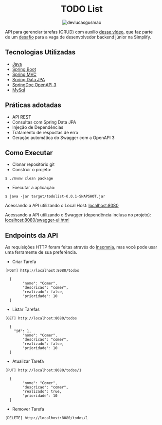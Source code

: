 <h1 align="center">
  TODO List
</h1>

<p align="center">
 <img src="https://img.shields.io/static/v1?label=Linkedin&message=devlucasgusmao&color=1921E1&labelColor=000000" alt="devlucasgusmao" />
</p>

API para gerenciar tarefas (CRUD) com auxílio [desse vídeo](https://www.youtube.com/watch?v=IjProDV001o), que faz parte de um [desafio](https://github.com/simplify-liferay/desafio-junior-backend-simplify) para a vaga de desenvolvedor backend júnior na Simplify.

## Tecnologias Utilizadas
 
- [Java](https://docs.oracle.com/en/java/)
- [Spring Boot](https://spring.io/projects/spring-boot)
- [Spring MVC](https://docs.spring.io/spring-framework/reference/web/webmvc.html)
- [Spring Data JPA](https://spring.io/projects/spring-data-jpa)
- [SpringDoc OpenAPI 3](https://springdoc.org/v2/#spring-webflux-support)
- [MySql](https://dev.mysql.com/downloads/)

## Práticas adotadas

- API REST
- Consultas com Spring Data JPA
- Injeção de Dependências
- Tratamento de respostas de erro
- Geração automática do Swagger com a OpenAPI 3

## Como Executar

- Clonar repositório git
- Construir o projeto:
```
$ ./mvnw clean package
```
- Executar a aplicação:
```
$ java -jar target/todolist-0.0.1-SNAPSHOT.jar
```

Acessando a API utilizando o Local Host: [localhost:8080](http://localhost:8080)

Acessando a API utilizando o Swagger (dependência inclusa no projeto): [localhost:8080/swagger-ui.html](http://localhost:8080/swagger-ui.html)

## Endpoints da API

As requisições HTTP foram feitas através do [Insomnia](https://insomnia.rest/), mas você pode usar uma ferramente de sua preferência.

- Criar Tarefa 
```
[POST] http://localhost:8080/todos

  {
		"nome": "Comer",
		"descricao": "comer",
		"realizado": false,
		"prioridade": 10
  }
```

- Listar Tarefas
```
[GET] http://localhost:8080/todos

  {
    "id": 1,
		"nome": "Comer",
		"descricao": "comer",
		"realizado": false,
		"prioridade": 10
  }
```

- Atualizar Tarefa
```
[PUT] http://localhost:8080/todos/1

  {
		"nome": "Comer",
		"descricao": "comer",
		"realizado": true,
		"prioridade": 10
  }
```

- Remover Tarefa
```
[DELETE] http://localhost:8080/todos/1
```